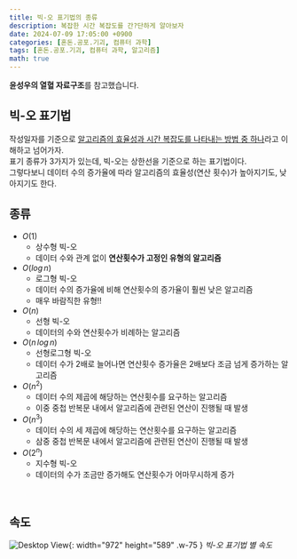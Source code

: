 ```yaml
---
title: 빅-오 표기법의 종류
description: 복잡한 시간 복잡도를 간?단하게 알아보자
date: 2024-07-09 17:05:00 +0900
categories: [혼돈.공포.기괴, 컴퓨터 과학]
tags: [혼돈.공포.기괴, 컴퓨터 과학, 알고리즘]
math: true
---
```


**윤성우의 열혈 자료구조**를 참고했습니다.

## 빅-오 표기법
작성일자를 기준으로 <ins>알고리즘의 효율성과 시간 복잡도를 나타내는 방법 중 하나</ins>라고 이해하고 넘어가자. <br>
표기 종류가 3가지가 있는데, 빅-오는 상한선을 기준으로 하는 표기법이다. <br>
그렇다보니 데이터 수의 증가율에 따라 알고리즘의 효율성(연산 횟수)가 높아지기도, 낮아지기도 한다.
<br>


## 종류
 - $O(1)$
   - 상수형 빅-오
   - 데이터 수와 관계 없이 **연산횟수가 고정인 유형의 알고리즘**
 - $O(log\,n)$
   - 로그형 빅-오
   - 데이터 수의 증가율에 비해 연산횟수의 증가율이 훨씬 낮은 알고리즘
   - 매우 바람직한 유형!!
 - $O(n)$
   - 선형 빅-오
   - 데이터의 수와 연산횟수가 비례하는 알고리즘
 - $O(n\,log\,n)$
   - 선형로그형 빅-오
   - 데이터 수가 2배로 늘어나면 연산횟수 증가율은 2배보다 조금 넘게 증가하는 알고리즘
 - $O(n^2)$
   - 데이터 수의 제곱에 해당하는 연산횟수를 요구하는 알고리즘
   - 이중 중첩 반복문 내에서 알고리즘에 관련된 연산이 진행될 때 발생
 - $O(n^3)$
   - 데이터 수의 세 제곱에 해당하는 연산횟수를 요구하는 알고리즘
   - 삼중 중첩 반복문 내에서 알고리즘에 관련된 연산이 진행될 때 발생
 - $O(2^n)$
   - 지수형 빅-오
   - 데이터의 수가 조금만 증가해도 연산횟수가 어마무시하게 증가
<br>


## 속도
![Desktop View](https://lh3.googleusercontent.com/pw/AP1GczMwe0GE7FKEQI7-qNFxMXojKuJ04Xu0OlX2yeFvDpTAUmLV63hG3FXejilZV0MgwzuCG9BePMuu5wTs5UdG18eKbWUoiomH-AoFoiuD-RnOI5kL7A=w2400){: width="972" height="589" .w-75 }
_빅-오 표기법 별 속도_
